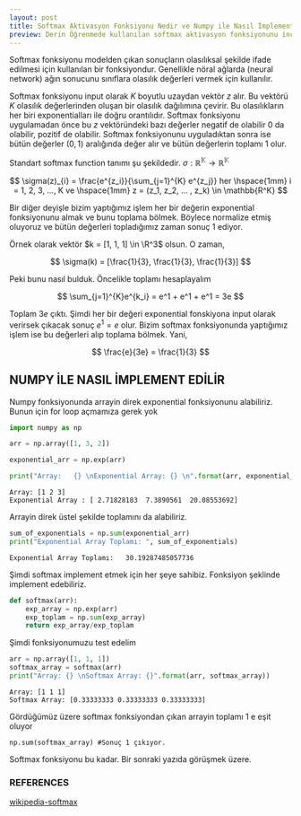 ```yaml
---
layout: post
title: Softmax Aktivasyon Fonksiyonu Nedir ve Numpy ile Nasıl İmplement Edilir 
preview: Derin Öğrenmede kullanılan softmax aktivasyon fonksiyonunu inceliyoruz.
---
```



Softmax fonksiyonu modelden çıkan sonuçların olasılıksal şekilde ifade edilmesi için kullanılan bir fonksiyondur. Genellikle nöral ağlarda (neural network) ağın sonucunu sınıflara olasılık değerleri vermek için kullanılır. 

Softmax fonksiyonu input olarak $K$ boyutlu uzaydan vektör $z$ alır. Bu vektörü $K$ olasılık değerlerinden oluşan bir olasılık dağılımına çevirir. Bu olasılıkların her biri exponentialları ile doğru orantılıdır. Softmax fonksiyonu uygulamadan önce bu $z$ vektöründeki bazı değerler negatif de olabilir 0 da olabilir, pozitif de olabilir. Softmax fonksiyonunu uyguladıktan sonra ise bütün değerler $(0, 1)$ aralığında değer alır ve bütün değerlerin toplamı 1 olur. 

Standart softmax function tanımı şu şekildedir. $\sigma : \mathbb{R^{K}} \rightarrow  \mathbb{R^K}$ 

$$
\sigma(z)_{i} = \frac{e^{z_i}}{\sum_{j=1}^{K} e^{z_j}} her \hspace{1mm} i = 1, 2, 3, ...,  K ve  \hspace{1mm} z = (z_1, z_2, ... , z_k) \in \mathbb{R^K}
$$

Bir diğer deyişle bizim yaptığımız işlem her bir değerin exponential fonksiyonunu almak ve bunu toplama bölmek. Böylece normalize etmiş oluyoruz ve bütün değerleri topladığımız zaman sonuç 1 ediyor. 

Örnek olarak vektör $k = [1, 1, 1] \in \R^3$ olsun. O zaman,

$$
\sigma(k) = [\frac{1}{3}, \frac{1}{3}, \frac{1}{3}]
$$

Peki bunu nasıl bulduk. Öncelikle toplamı hesaplayalım

$$
\sum_{j=1}^{K}e^{k_i} = e^1 + e^1 + e^1 = 3e
$$

Toplam $3e$ çıktı. Şimdi her bir değeri exponential fonskiyona input olarak verirsek çıkacak sonuç $e^1 = e$ olur. Bizim softmax fonksiyonunda yaptığımız işlem ise bu değerleri alıp toplama bölmek. Yani,

$$
\frac{e}{3e} = \frac{1}{3}
$$


## NUMPY İLE NASIL İMPLEMENT EDİLİR

Numpy fonksiyonunda arrayin direk exponential fonksiyonunu alabiliriz. Bunun için for loop açmamıza gerek yok

```python
import numpy as np

arr = np.array([1, 3, 2])

exponential_arr = np.exp(arr)

print("Array:   {} \nExponential Array: {} \n".format(arr, exponential_arr))
```

```
Array: [1 2 3] 
Exponential Array : [ 2.71828183  7.3890561  20.08553692] 
```

Arrayin direk üstel şekilde toplamını da alabiliriz. 

```python
sum_of_exponentials = np.sum(exponential_arr)
print("Exponential Array Toplamı: ", sum_of_exponentials)
```

```
Exponential Array Toplamı:   30.19287485057736
```

Şimdi softmax implement etmek için her şeye sahibiz. Fonksiyon şeklinde implement edebiliriz.

```python
def softmax(arr):
    exp_array = np.exp(arr)
    exp_toplam = np.sum(exp_array)
    return exp_array/exp_toplam
```

Şimdi fonksiyonumuzu test edelim

```python
arr = np.array([1, 1, 1])
softmax_array = softmax(arr)
print("Array: {} \nSoftmax Array: {}".format(arr, softmax_array))
```

```
Array: [1 1 1] 
Softmax Array: [0.33333333 0.33333333 0.33333333]
```

Gördüğümüz üzere softmax fonksiyondan çıkan arrayin toplamı 1 e eşit oluyor
```
np.sum(softmax_array) #Sonuç 1 çıkıyor. 
```

Softmax fonksiyonu bu kadar. Bir sonraki yazıda görüşmek üzere. 

### REFERENCES

[wikipedia-softmax](https://en.wikipedia.org/wiki/Softmax_function)





